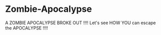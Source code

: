 # Zombie-Apocalypse
A ZOMBIE APOCALYPSE BROKE OUT !!!! Let's see HOW YOU can escape the APOCALYPSE  !!!!
